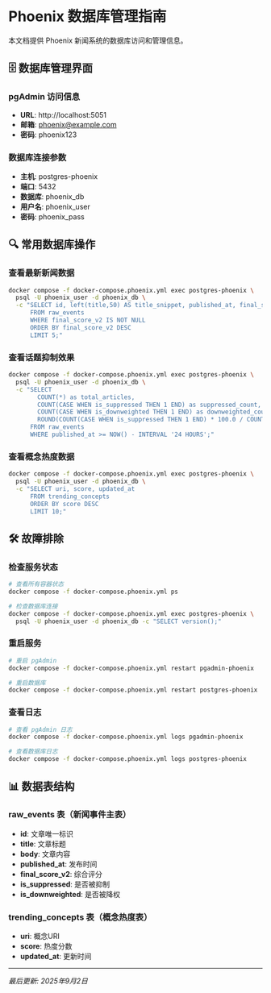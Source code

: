 # Phoenix 数据库管理指南

本文档提供 Phoenix 新闻系统的数据库访问和管理信息。

## 🗄️ 数据库管理界面

### pgAdmin 访问信息
- **URL**: http://localhost:5051
- **邮箱**: phoenix@example.com
- **密码**: phoenix123

### 数据库连接参数
- **主机**: postgres-phoenix
- **端口**: 5432
- **数据库**: phoenix_db
- **用户名**: phoenix_user
- **密码**: phoenix_pass

## 🔍 常用数据库操作

### 查看最新新闻数据
```bash
docker compose -f docker-compose.phoenix.yml exec postgres-phoenix \
  psql -U phoenix_user -d phoenix_db \
  -c "SELECT id, left(title,50) AS title_snippet, published_at, final_score_v2
      FROM raw_events 
      WHERE final_score_v2 IS NOT NULL
      ORDER BY final_score_v2 DESC 
      LIMIT 5;"
```

### 查看话题抑制效果
```bash
docker compose -f docker-compose.phoenix.yml exec postgres-phoenix \
  psql -U phoenix_user -d phoenix_db \
  -c "SELECT 
        COUNT(*) as total_articles,
        COUNT(CASE WHEN is_suppressed THEN 1 END) as suppressed_count,
        COUNT(CASE WHEN is_downweighted THEN 1 END) as downweighted_count,
        ROUND(COUNT(CASE WHEN is_suppressed THEN 1 END) * 100.0 / COUNT(*), 2) as suppression_rate
      FROM raw_events 
      WHERE published_at >= NOW() - INTERVAL '24 HOURS';"
```

### 查看概念热度数据
```bash
docker compose -f docker-compose.phoenix.yml exec postgres-phoenix \
  psql -U phoenix_user -d phoenix_db \
  -c "SELECT uri, score, updated_at 
      FROM trending_concepts 
      ORDER BY score DESC 
      LIMIT 10;"
```

## 🛠️ 故障排除

### 检查服务状态
```bash
# 查看所有容器状态
docker compose -f docker-compose.phoenix.yml ps

# 检查数据库连接
docker compose -f docker-compose.phoenix.yml exec postgres-phoenix \
  psql -U phoenix_user -d phoenix_db -c "SELECT version();"
```

### 重启服务
```bash
# 重启 pgAdmin
docker compose -f docker-compose.phoenix.yml restart pgadmin-phoenix

# 重启数据库
docker compose -f docker-compose.phoenix.yml restart postgres-phoenix
```

### 查看日志
```bash
# 查看 pgAdmin 日志
docker compose -f docker-compose.phoenix.yml logs pgadmin-phoenix

# 查看数据库日志
docker compose -f docker-compose.phoenix.yml logs postgres-phoenix
```

## 📊 数据表结构

### raw_events 表（新闻事件主表）
- **id**: 文章唯一标识
- **title**: 文章标题
- **body**: 文章内容
- **published_at**: 发布时间
- **final_score_v2**: 综合评分
- **is_suppressed**: 是否被抑制
- **is_downweighted**: 是否被降权

### trending_concepts 表（概念热度表）
- **uri**: 概念URI
- **score**: 热度分数
- **updated_at**: 更新时间

---

*最后更新: 2025年9月2日* 